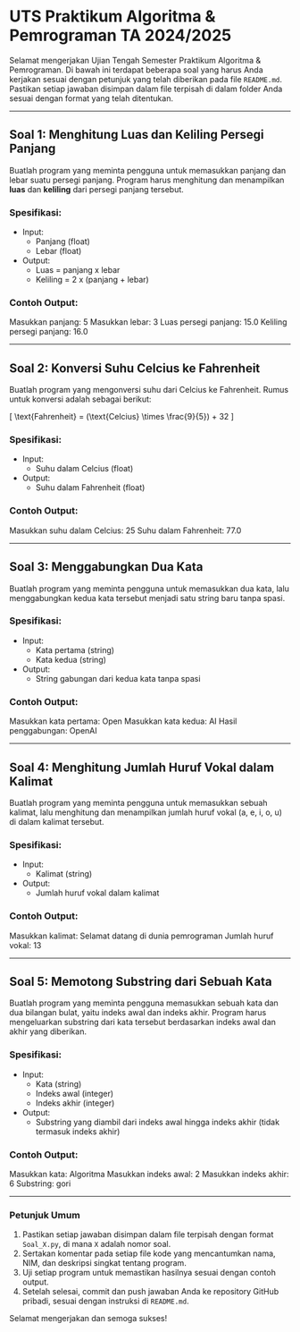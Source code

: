 # UTS Praktikum Algoritma & Pemrograman TA 2024/2025

Selamat mengerjakan Ujian Tengah Semester Praktikum Algoritma & Pemrograman. Di bawah ini terdapat beberapa soal yang harus Anda kerjakan sesuai dengan petunjuk yang telah diberikan pada file `README.md`. Pastikan setiap jawaban disimpan dalam file terpisah di dalam folder Anda sesuai dengan format yang telah ditentukan.

---

## Soal 1: Menghitung Luas dan Keliling Persegi Panjang

Buatlah program yang meminta pengguna untuk memasukkan panjang dan lebar suatu persegi panjang. Program harus menghitung dan menampilkan **luas** dan **keliling** dari persegi panjang tersebut.

### Spesifikasi:
- Input:
  - Panjang (float)
  - Lebar (float)
- Output:
  - Luas = panjang x lebar
  - Keliling = 2 x (panjang + lebar)

### Contoh Output:
Masukkan panjang: 5 Masukkan lebar: 3 Luas persegi panjang: 15.0 Keliling persegi panjang: 16.0


---

## Soal 2: Konversi Suhu Celcius ke Fahrenheit

Buatlah program yang mengonversi suhu dari Celcius ke Fahrenheit. Rumus untuk konversi adalah sebagai berikut:

\[
\text{Fahrenheit} = (\text{Celcius} \times \frac{9}{5}) + 32
\]

### Spesifikasi:
- Input:
  - Suhu dalam Celcius (float)
- Output:
  - Suhu dalam Fahrenheit (float)

### Contoh Output:
Masukkan suhu dalam Celcius: 25 Suhu dalam Fahrenheit: 77.0


---

## Soal 3: Menggabungkan Dua Kata

Buatlah program yang meminta pengguna untuk memasukkan dua kata, lalu menggabungkan kedua kata tersebut menjadi satu string baru tanpa spasi.

### Spesifikasi:
- Input:
  - Kata pertama (string)
  - Kata kedua (string)
- Output:
  - String gabungan dari kedua kata tanpa spasi

### Contoh Output:
Masukkan kata pertama: Open Masukkan kata kedua: AI Hasil penggabungan: OpenAI


---

## Soal 4: Menghitung Jumlah Huruf Vokal dalam Kalimat

Buatlah program yang meminta pengguna untuk memasukkan sebuah kalimat, lalu menghitung dan menampilkan jumlah huruf vokal (a, e, i, o, u) di dalam kalimat tersebut.

### Spesifikasi:
- Input:
  - Kalimat (string)
- Output:
  - Jumlah huruf vokal dalam kalimat

### Contoh Output:
Masukkan kalimat: Selamat datang di dunia pemrograman Jumlah huruf vokal: 13


---

## Soal 5: Memotong Substring dari Sebuah Kata

Buatlah program yang meminta pengguna memasukkan sebuah kata dan dua bilangan bulat, yaitu indeks awal dan indeks akhir. Program harus mengeluarkan substring dari kata tersebut berdasarkan indeks awal dan akhir yang diberikan.

### Spesifikasi:
- Input:
  - Kata (string)
  - Indeks awal (integer)
  - Indeks akhir (integer)
- Output:
  - Substring yang diambil dari indeks awal hingga indeks akhir (tidak termasuk indeks akhir)

### Contoh Output:
Masukkan kata: Algoritma Masukkan indeks awal: 2 Masukkan indeks akhir: 6 Substring: gori


---

### Petunjuk Umum

1. Pastikan setiap jawaban disimpan dalam file terpisah dengan format `Soal_X.py`, di mana `X` adalah nomor soal.
2. Sertakan komentar pada setiap file kode yang mencantumkan nama, NIM, dan deskripsi singkat tentang program.
3. Uji setiap program untuk memastikan hasilnya sesuai dengan contoh output.
4. Setelah selesai, commit dan push jawaban Anda ke repository GitHub pribadi, sesuai dengan instruksi di `README.md`.

Selamat mengerjakan dan semoga sukses!

